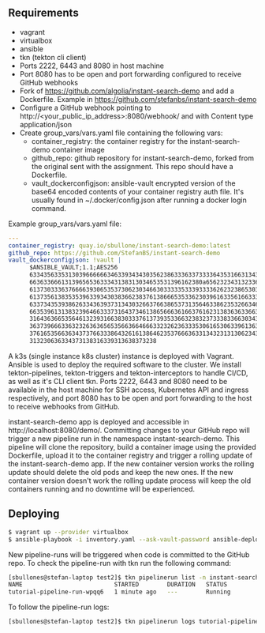 ## Requirements
* vagrant
* virtualbox
* ansible
* tkn (tekton cli client)
* Ports 2222, 6443 and 8080 in host machine
* Port 8080 has to be open and port forwarding configured to receive GitHub webhooks
* Fork of https://github.com/algolia/instant-search-demo and add a Dockerfile. Example in https://github.com/stefanbs/instant-search-demo
* Configure a GitHub webhook pointing to http://<your_public_ip_address>:8080/webhook/ and with Content type application/json
* Create group_vars/vars.yaml file containing the following vars:
  * container_registry: the container registry for the instant-search-demo container image
  * github_repo: github repository for instant-search-demo, forked from the original sent with the assignment. This repo should have a Dockerfile.
  * vault_dockerconfigjson: ansible-vault encrypted version of the base64 encoded contents of your container registry auth file. It's usually found in ~/.docker/config.json after running a docker login command.

Example group_vars/vars.yaml file:
```yaml
---
container_registry: quay.io/sbullone/instant-search-demo:latest
github_repo: https://github.com/StefanBS/instant-search-demo
vault_dockerconfigjson: !vault |
      $ANSIBLE_VAULT;1.1;AES256
      63343563353130396666663463393434303562386333633733336435316631343235393633393133
      6636336661313965653633343138313034653531396162380a656232343132336436363432336533
      61373033363766663930653537306230346630333335333933336262323865303963393737363930
      61373561383535396339343038366238376138666535336230396163356166333264366565366663
      63373435393862633436393731343032663766386537313564633862353266346332363764303635
      66353961313832396466333731643734613865666361663761623138363633663033616362366331
      31643636653564613239316638303337613739353366323832373338336630343331373864373633
      36373966633632326363656535663664666332326236333530616530633961363665316661343731
      37616535663634373766333864326161386462353766636331343231313062343132326639373462
      313230636334373138316339313638373238
```

A k3s (single instance k8s cluster) instance is deployed with Vagrant. Ansible is used to deploy the required software to the cluster. We install tekton-pipelines, tekton-triggers and tekton-interceptors to handle CI/CD, as well as it's CLI client tkn. Ports 2222, 6443 and 8080 need to be available in the host machine for SSH access, Kubernetes API and ingress respectively, and port 8080 has to be open and port forwarding to the host to receive webhooks from GitHub.

instant-search-demo app is deployed and accessible in http://localhost:8080/demo/. Committing changes to your GitHub repo will trigger a new pipeline run in the namespace instant-search-demo. This pipeline will clone the repository, build a container image using the provided Dockerfile, upload it to the container registry and trigger a rolling update of the instant-search-demo app. If the new container version works the rolling update should delete the old pods and keep the new ones. If the new container version doesn't work the rolling update process will keep the old containers running and no downtime will be experienced.

## Deploying
```sh
$ vagrant up --provider virtualbox
$ ansible-playbook -i inventory.yaml --ask-vault-password ansible-deploy.yaml -e @group_vars/vars.yaml
```

New pipeline-runs will be triggered when code is committed to the GitHub repo. To check the pipeline-run with tkn run the following command:

```sh
[sbullones@stefan-laptop test2]$ tkn pipelinerun list -n instant-search-demo
NAME                          STARTED        DURATION   STATUS
tutorial-pipeline-run-wpqq6   1 minute ago   ---        Running
```

To follow the pipeline-run logs:
```sh
[sbullones@stefan-laptop test2]$ tkn pipelinerun logs tutorial-pipeline-run-wpqq6 -f -n instant-search-demo
```
